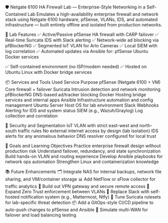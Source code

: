 🛡️ Netgate 6100 HA Firewall Lab — Enterprise-Style Networking in a Self-Contained Lab
Emulates a high-availability enterprise firewall and network stack using Netgate 6100 hardware, pfSense, VLANs, IDS, and automated infrastructure — built entirely offline and isolated from production networks.

🔧 Lab Features
✅ Active/Passive pfSense HA firewall with CARP failover
✅ Real-time Suricata IDS with Slack alerting
✅ Network-wide ad blocking via pfBlockerNG
✅ Segmented IoT VLAN for Arlo Cameras
✅ Local SIEM with log correlation
✅ Automated updates via Ansible for:
pfSense
Ubuntu
Docker services

✅ Self-contained environment (no ISP/modem needed)
✅ Hosted on Ubuntu Linux with Docker bridge services

📦 Services and Tools Used
Service	Purpose
pfSense (Netgate 6100 + VM)	Core firewall + failover
Suricata	Intrusion detection and network monitoring
pfBlockerNG	DNS-based ad/tracker blocking
Docker	Hosting bridge services and internal apps
Ansible	Infrastructure automation and config management
Ubuntu Server	Host OS for lab environment
Slack Webhooks	Alerting for IDS and system status
SIEM (e.g., Wazuh/Graylog)	Log collection and correlation

🔐 Security and Segmentation
IoT VLAN with strict east-west and north-south traffic rules
No external internet access by design (lab isolation)
IDS alerts for any anomalous behavior
DNS resolver configured for local trust

🚀 Goals and Learning Objectives
Practice enterprise firewall design without production risk
Understand failover, redundancy, and state synchronization
Build hands-on VLAN and routing experience
Develop Ansible playbooks for network ops automation
Strengthen Linux and containerization knowledge

📚 Future Enhancements
🗂️ Integrate NAS for internal backups, network file sharing, and VM/container storage
📊 Add NetFlow or sFlow collector for traffic analytics
🔐 Build out VPN gateway and secure remote access
🧱 Expand Zero Trust enforcement between VLANs
🪪 Replace Slack with self-hosted notification system (e.g., Mattermost, Ntfy)
🎯 Tune Suricata rulesets for lab-specific threat detection
📦 Add a GitOps-style CI/CD pipeline to auto-push changes to pfSense and Ansible
🧪 Simulate multi-WAN for failover and load balancing testing


